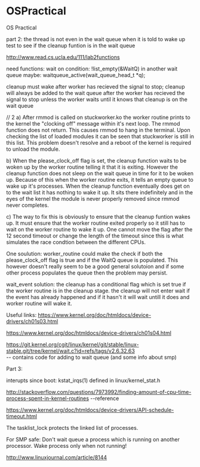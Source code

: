 OSPractical
===========

OS Practical

part 2: the thread is not even in the wait queue when it is told to wake up
test to see if the cleanup funtion is in the wait queue

http://www.read.cs.ucla.edu/111/lab2functions

need functions:
wait on condition: !list_empty(&WaitQ) in another wait queue 
maybe: waitqueue_active(wait_queue_head_t *q);

cleanup must wake after worker has recieved the signal to stop;
cleanup will always be added to the wait queue after the worker has recieved the signal to stop unless the worker waits until it knows that cleanup is on the wait queue

//
2 a) After rmmod is called on stuckworker.ko the worker routine prints to the kernel the "clocking off" message within it's next loop. The rmmod function does not return. This causes rmmod to hang in the terminal. Upon checking the list of loaded modules it can be seen that stuckworker is still in this list. This problem doesn't resolve and a reboot of the kernel is required to unload the module.

b) When the please_clock_off flag is set, the cleanup function waits to be woken up by the worker routine telling it that it is exiting. However the cleanup function does not sleep on the wait queue in time for it to be woken up. Because of this when the worker routine exits, it tells an empty queue to wake up it's processes. When the cleanup function eventually does get on to the wait list it has nothing to wake it up. It sits there indefinitely and in the eyes of the kernel the module is never properly removed since rmmod never completes.

c) The way to fix this is obviously to ensure that the cleanup funtion wakes up. It must ensure that the worker routine exited properly so it still has to wait on the worker routine to wake it up. One cannot move the flag after the 12 second timeout or change the length of the timeout since this is what simulates the race condtion between the different CPUs.

One soulution: worker_routine could make the check if both the please_clock_off flag is true and if the WaitQ queue is populated. This however doesn't really seem to be a good general solutoion and if some other process populates the queue then the problem may persist.

wait_event solution: the cleanup has a conditional flag which is set true if the worker routine is in the cleanup stage. the cleanup will not enter wait if the event has already happened and if it hasn't it will wait untill it does and worker routine will wake it.

Useful links:
https://www.kernel.org/doc/htmldocs/device-drivers/ch01s03.html

https://www.kernel.org/doc/htmldocs/device-drivers/ch01s04.html


https://git.kernel.org/cgit/linux/kernel/git/stable/linux-stable.git/tree/kernel/wait.c?id=refs/tags/v2.6.32.63  
-- contains code for adding to wait queue (and some info about smp)
 
 
 Part 3:
 
 interupts since boot: kstat_irqs(1) defined in linux/kernel_stat.h
 
 http://stackoverflow.com/questions/7973992/finding-amount-of-cpu-time-process-spent-in-kernel-routines --reference
 
 https://www.kernel.org/doc/htmldocs/device-drivers/API-schedule-timeout.html
 

 
The tasklist_lock protects the linked list of processes.

For SMP safe: 
Don't wait queue a process which is running on another processor.
Wake process only when not running!

http://www.linuxjournal.com/article/8144

